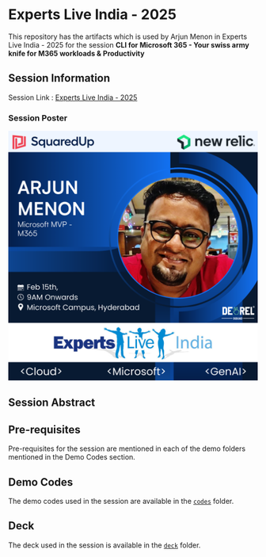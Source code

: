 # Experts Live India - 2025

This repository has the artifacts which is used by Arjun Menon in Experts Live India - 2025 for the session **CLI for Microsoft 365 - Your swiss army knife for M365 workloads & Productivity**

## Session Information

Session Link : [Experts Live India - 2025](https://konfhub.com/experts-live-india-2025)

### Session Poster

![Session Poster](<assets/ELI 25 - Arjun Menon.png>)

## Session Abstract

## Pre-requisites

Pre-requisites for the session are mentioned in each of the demo folders mentioned in the Demo Codes section.

## Demo Codes

The demo codes used in the session are available in the [`codes`](./codes/) folder.

## Deck

The deck used in the session is available in the [`deck`](./deck/) folder.
